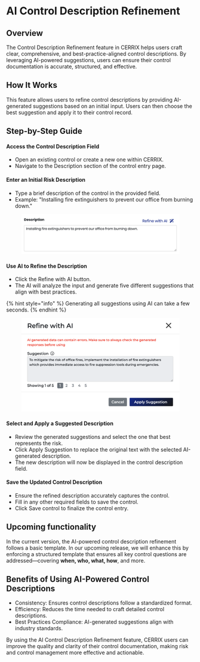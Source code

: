 # AI Control Description Refinement

## Overview

The Control Description Refinement feature in CERRIX helps users craft clear, comprehensive, and best-practice-aligned control descriptions. By leveraging AI-powered suggestions, users can ensure their control documentation is accurate, structured, and effective.

## How It Works

This feature allows users to refine control descriptions by providing AI-generated suggestions based on an initial input. Users can then choose the best suggestion and apply it to their control record.

## Step-by-Step Guide

#### Access the Control Description Field

* Open an existing control or create a new one within CERRIX.
* Navigate to the Description section of the control entry page.

#### Enter an Initial Risk Description

* Type a brief description of the control in the provided field.
* Example: "Installing fire extinguishers to prevent our office from burning down."

<figure><img src="../../.gitbook/assets/image (11).png" alt=""><figcaption></figcaption></figure>

#### Use AI to Refine the Description

* Click the Refine with AI button.
* The AI will analyze the input and generate five different suggestions that align with best practices.

{% hint style="info" %}
Generating all suggestions using AI can take a few seconds.
{% endhint %}

<figure><img src="../../.gitbook/assets/image (12).png" alt=""><figcaption></figcaption></figure>

#### Select and Apply a Suggested Description

* Review the generated suggestions and select the one that best represents the risk.
* Click Apply Suggestion to replace the original text with the selected AI-generated description.
* The new description will now be displayed in the control description field.

#### Save the Updated Control Description

* Ensure the refined description accurately captures the control.
* Fill in any other required fields to save the control.
* Click Save control to finalize the control entry.

## Upcoming functionality

In the current version, the AI-powered control description refinement follows a basic template. In our upcoming release, we will enhance this by enforcing a structured template that ensures all key control questions are addressed—covering **when, who, what, how**, and more.

## Benefits of Using AI-Powered Control Descriptions

* Consistency: Ensures control descriptions follow a standardized format.
* Efficiency: Reduces the time needed to craft detailed control descriptions.
* Best Practices Compliance: AI-generated suggestions align with industry standards.

By using the AI Control Description Refinement feature, CERRIX users can improve the quality and clarity of their control documentation, making risk and control management more effective and actionable.
